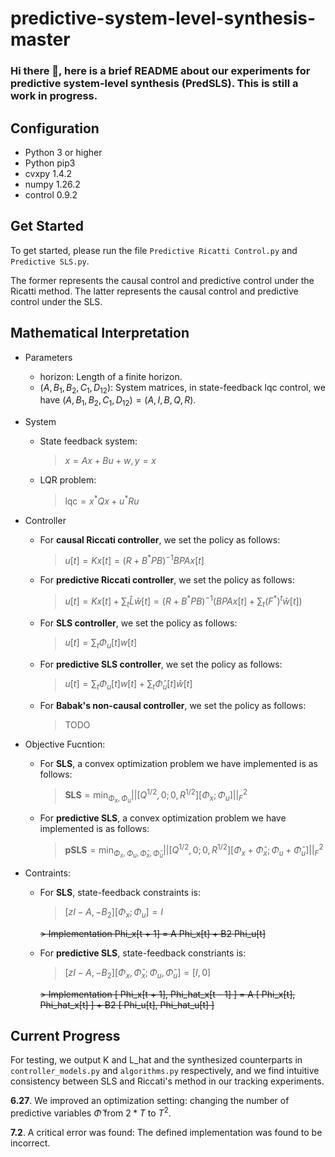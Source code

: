 # predictive-system-level-synthesis-master
### Hi there 👋, here is a brief README about our experiments for predictive system-level synthesis (PredSLS). This is still a work in progress.
## Configuration
<!--
We recommend using Python 3 (and pip3) or above. 
-->
* Python 3 or higher
* Python pip3
* cvxpy 1.4.2
* numpy 1.26.2
* control 0.9.2

## Get Started
To get started, please run the file ``Predictive Ricatti Control.py`` and  ``Predictive SLS.py``.

The former represents the causal control and predictive control under the Ricatti method. The latter represents the causal control and predictive control under the SLS.

## Mathematical Interpretation
* Parameters
  - horizon: Length of a finite horizon.
  - $(A, B_1, B_2, C_1, D_{12})$: System matrices, in state-feedback lqc control, we have $`(A, B_1, B_2, C_1, D_{12}) = (A, I, B, Q, R)`$.
 
* System
  - State feedback system:
    > $x = A x + B u + w, y = x$
  - LQR problem:
    > $\mathrm{lqc} = x^* Q x + u^* R u$

* Controller
  - For **causal Riccati controller**, we set the policy as follows:
     > $u[t] = K x[t] = (R+B^* PB)^{-1}BPA x[t]$
     
  - For **predictive Riccati controller**, we set the policy as follows:
     > $u[t] = K x[t] + \sum_{t} \widehat{L} \widehat{w}[t] = (R+B^* PB)^{-1}(BPA x[t] + \sum_{t} (F^*)^t \widehat{w}[t])$

  - For **SLS controller**, we set the policy as follows:
     > $u[t] = \sum_{t} \Phi_u[t] w[t]$

  - For **predictive SLS controller**, we set the policy as follows:
     > $u[t] = \sum_{t} \Phi_u[t] w[t] + \sum_{t} \widehat{\Phi}_u[t] \widehat{w}[t]$

  - For **Babak's non-causal controller**, we set the policy as follows:
     > TODO
    
* Objective Fucntion:
  - For **SLS**, a convex optimization problem we have implemented is as follows:
    > $\mathbf{SLS} = \mathrm{min}_{\Phi_x, \Phi_u} || \left[Q^{1/2}, 0; 0, R^{1/2} \right] [\Phi_x; \Phi_u] ||^2_F$
  
  - For **predictive SLS**, a convex optimization problem we have implemented is as follows:
    > $\mathbf{pSLS} = \mathrm{min}_{\Phi_x, \Phi_u, \widehat{\Phi}_x, \widehat{\Phi}_u} || \left[Q^{1/2}, 0; 0, R^{1/2} \right] [\Phi_x + \widehat{\Phi}_x; \Phi_u + \widehat{\Phi}_u] ||^2_F$
  
* Contraints:
   - For **SLS**,  state-feedback constraints is:
     > $[ zI-A, -B_2 ][\Phi_x; \Phi_u] = I$
     
     ~~> Implementation Phi_x[t + 1] = A Phi_x[t] + B2 Phi_u[t]~~

   - For **predictive SLS**, state-feedback constriants is:
     > $[ zI-A, -B_2 ][ \Phi_x, \widehat{\Phi}_x ; \Phi_u, \widehat{\Phi}_u ] = [ I, 0 ]$
     
     ~~> Implementation [ Phi_x[t + 1], Phi_hat_x[t - 1] ] = A [ Phi_x[t], Phi_hat_x[t] ] + B2 [ Phi_u[t], Phi_hat_u[t] ]~~
     
## Current Progress
For testing, we output K and L_hat and the synthesized counterparts in ``controller_models.py`` and ``algorithms.py`` respectively, and we find intuitive consistency between SLS and Riccati's method in our tracking experiments.

**6.27**. We improved an optimization setting: changing the number of predictive variables $\widehat{\Phi}$ from $2*T$ to $T^2$.

**7.2**. A critical error was found: The defined implementation was found to be incorrect.
